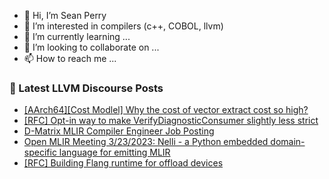 - 👋 Hi, I’m Sean Perry
- 👀 I’m interested in compilers (c++, COBOL, llvm)
- 🌱 I’m currently learning ...
- 💞️ I’m looking to collaborate on ...
- 📫 How to reach me ...

<!---
s66perry/s66perry is a ✨ special ✨ repository because its `README.md` (this file) appears on your GitHub profile.
You can click the Preview link to take a look at your changes.
--->
### 📕 Latest LLVM Discourse Posts

<!-- DISCOURSE-LLVM:START -->
- [[AArch64][Cost Modlel] Why the cost of vector extract cost so high?](https://discourse.llvm.org/t/aarch64-cost-modlel-why-the-cost-of-vector-extract-cost-so-high/70778#post_4)
- [[RFC] Opt-in way to make VerifyDiagnosticConsumer slightly less strict](https://discourse.llvm.org/t/rfc-opt-in-way-to-make-verifydiagnosticconsumer-slightly-less-strict/70747#post_4)
- [D-Matrix MLIR Compiler Engineer Job Posting](https://discourse.llvm.org/t/d-matrix-mlir-compiler-engineer-job-posting/70788#post_1)
- [Open MLIR Meeting 3/23/2023: Nelli - a Python embedded domain-specific language for emitting MLIR](https://discourse.llvm.org/t/open-mlir-meeting-3-23-2023-nelli-a-python-embedded-domain-specific-language-for-emitting-mlir/69465#post_4)
- [[RFC] Building Flang runtime for offload devices](https://discourse.llvm.org/t/rfc-building-flang-runtime-for-offload-devices/70787#post_1)
<!-- DISCOURSE-LLVM:END -->
